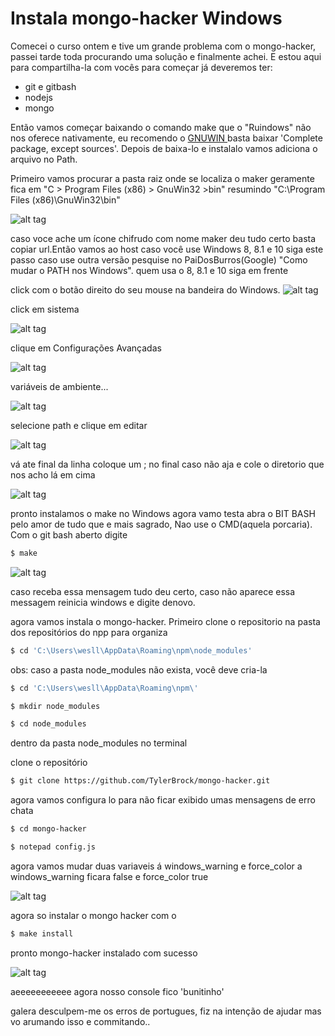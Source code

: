 # Instala mongo-hacker Windows

Comecei o curso ontem e tive um grande problema com o mongo-hacker, passei tarde toda procurando uma solução e finalmente achei. E estou aqui para compartilha-la com vocês para começar já deveremos ter:

  - git e gitbash
  - nodejs
  - mongo

Então vamos começar baixando o comando make que o "Ruindows" não nos oferece nativamente, eu recomendo o [GNUWIN ](https://github.com/user/repo/blob/branch/other_file.md) basta baixar 'Complete package, except sources'. Depois de baixa-lo e instalalo vamos adiciona o arquivo no Path.

Primeiro vamos procurar a pasta raiz onde se localiza o maker geramente fica em 
"C > Program Files (x86) > GnuWin32 >bin" resumindo "C:\Program Files (x86)\GnuWin32\bin"

![alt tag](http://i.imgur.com/KjWOlNy.png)

caso voce ache um ícone chifrudo com nome maker deu tudo certo basta copiar url.Então vamos ao host caso você use Windows 8, 8.1 e 10 siga este passo caso use outra versão pesquise no PaiDosBurros(Google) "Como mudar o PATH nos Windows". quem usa o 8, 8.1 e 10 siga em frente

click com o botão direito do seu mouse na bandeira do Windows.
![alt tag](http://i.imgur.com/ihc8NHy.png)

click em sistema

![alt tag](http://i.imgur.com/pvOPXK8.png)

clique em Configurações Avançadas

![alt tag](http://i.imgur.com/fsAymza.png)

variáveis de ambiente...

![alt tag](http://i.imgur.com/kXxgsf8.png)

selecione path e clique em editar

![alt tag](http://i.imgur.com/hW31Hl7.png)

vá ate final da linha coloque um ; no final caso não aja e cole o diretorio que nos acho lá em cima

![alt tag](http://i.imgur.com/lrgWeed.png)

pronto instalamos o make no Windows agora vamo testa abra o BIT BASH pelo amor de tudo que e mais sagrado, Nao use o CMD(aquela porcaria). Com o git bash aberto digite

```sh
$ make
```

![alt tag](http://i.imgur.com/b4Tnhc2.png)

caso receba essa mensagem tudo deu certo, caso não aparece essa messagem reinicia windows e digite denovo. 

agora vamos instala o mongo-hacker. Primeiro clone o repositorio na pasta dos repositórios do npp para organiza 

```sh
$ cd 'C:\Users\wesll\AppData\Roaming\npm\node_modules'
```

obs: caso a pasta node_modules não exista, você deve cria-la

```sh
$ cd 'C:\Users\wesll\AppData\Roaming\npm\'
```

```sh
$ mkdir node_modules
```

```sh
$ cd node_modules
```

dentro da pasta node_modules no terminal

clone o repositório

```sh
$ git clone https://github.com/TylerBrock/mongo-hacker.git
```

agora vamos configura lo para não ficar exibido umas mensagens de erro chata

```sh
$ cd mongo-hacker
```

```sh
$ notepad config.js
```

agora vamos mudar duas variaveis á windows_warning e force_color 
a windows_warning ficara false e force_color true 

![alt tag](http://i.imgur.com/GowCCAl.png)

agora so instalar o mongo hacker com o

```sh
$ make install
```

pronto mongo-hacker instalado com sucesso

![alt tag](http://i.imgur.com/xEx3QKW.png)

aeeeeeeeeeee agora nosso console fico 'bunitinho'

galera desculpem-me os erros de portugues, fiz na intenção de ajudar mas vo arumando isso e commitando..
